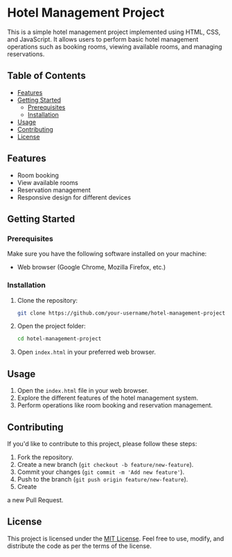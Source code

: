 # Hotel Management Project

This is a simple hotel management project implemented using HTML, CSS, and JavaScript. It allows users to perform basic hotel management operations such as booking rooms, viewing available rooms, and managing reservations.

## Table of Contents
- [Features](#features)
- [Getting Started](#getting-started)
  - [Prerequisites](#prerequisites)
  - [Installation](#installation)
- [Usage](#usage)
- [Contributing](#contributing)
- [License](#license)

## Features
- Room booking
- View available rooms
- Reservation management
- Responsive design for different devices

## Getting Started

### Prerequisites
Make sure you have the following software installed on your machine:
- Web browser (Google Chrome, Mozilla Firefox, etc.)

### Installation
1. Clone the repository:
   ```bash
   git clone https://github.com/your-username/hotel-management-project.git
   ```
2. Open the project folder:
   ```bash
   cd hotel-management-project
   ```
3. Open `index.html` in your preferred web browser.

## Usage
1. Open the `index.html` file in your web browser.
2. Explore the different features of the hotel management system.
3. Perform operations like room booking and reservation management.

## Contributing
If you'd like to contribute to this project, please follow these steps:
1. Fork the repository.
2. Create a new branch (`git checkout -b feature/new-feature`).
3. Commit your changes (`git commit -m 'Add new feature'`).
4. Push to the branch (`git push origin feature/new-feature`).
5. Create

a new Pull Request.

## License
This project is licensed under the [MIT License](LICENSE). Feel free to use, modify, and distribute the code as per the terms of the license.
